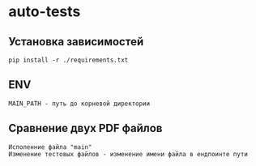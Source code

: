 # auto-tests
## Установка зависимостей  
`pip install -r ./requirements.txt`

## ENV
`MAIN_PATH - путь до корневой директории`

## Сравнение двух PDF файлов
`Исполенние файла "main"`  
`Изменение тестовых файлов - изменение имени файла в ендпоинте пути`
